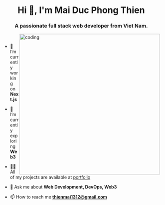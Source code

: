 <h1 align="center">Hi 👋, I'm Mai Duc Phong Thien</h1>
<h3 align="center">A passionate full stack web developer from Viet Nam.</h3>

<img src="https://cdn.dribbble.com/users/1059583/screenshots/4171367/coding-freak.gif" alt="coding" width="450px" align="right"/>

&nbsp;

- 🔭 I’m currently working on **Next.js**

- 🌱 I’m currently exploring **Web3**

- 👨‍💻 All of my projects are available at [portfolio](https://cvs-new.vercel.app/)

- 💬 Ask me about **Web Development, DevOps, Web3**

- 📫 How to reach me **thienmai1312@gmail.com**
